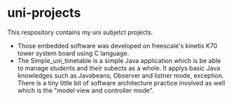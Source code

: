 # uni-projects

This respository contains my uni subjetct projects.

- Those embedded software was developed on freescale's kinetis K70 tower system board using C language.
- The Simple_uni_timetable is a simple Java application which is be able to manage students and their subects as a whole. It applys basic Java knowledges such as Javabeans, Observer and listner mode, exception. There is a tiny little bit of software architecture practice involved as well which is the "model view and controller mode".
